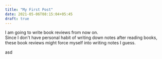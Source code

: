 ```yaml
---
title: "My First Post"
date: 2021-05-06T08:15:04+05:45
draft: true
---
```


I am going to write book reviews from now on.  
Since I don't have personal habit of writing down notes after reading books, these book reviews might force myself into writing notes I guess.



asd
